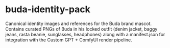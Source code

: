 # buda-identity-pack
Canonical identity images and references for the Buda brand mascot. Contains curated PNGs of Buda in his locked outfit (denim jacket, baggy jeans, rasta beanie, sunglasses, headphones) along with a manifest.json for integration with the Custom GPT + ComfyUI render pipeline.
